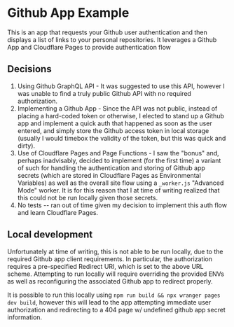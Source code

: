 # Github App Example
This is an app that requests your Github user authentication and then displays a list of links to your personal repositories. It leverages a Github App and Cloudflare Pages to provide authentication flow

## Decisions
1. Using Github GraphQL API - It was suggested to use this API, however I was unable to find a truly public Github API with no required authorization.
2. Implementing a Github App - Since the API was not public, instead of placing a hard-coded token or otherwise, I elected to stand up a Github app and implement a quick auth that happened as soon as the user entered, and simply store the Github access token in local storage (usually I would timebox the validity of the token, but this was quick and dirty).
3. Use of Cloudflare Pages and Page Functions - I saw the "bonus" and, perhaps inadvisably, decided to implement (for the first time) a variant of such for handling the authentication and storing of Github app secrets (which are stored in Cloudflare Pages as Environmental Variables) as well as the overall site flow using a `_worker.js` "Advanced Mode" worker. It is for this reason that I at time of writing realized that this could not be run locally given those secrets.
4. No tests -- ran out of time given my decision to implement this auth flow and learn Cloudflare Pages.

## Local development
Unfortunately at time of writing, this is not able to be run locally, due to the required Github app client requirements. In particular, the authorization requires a pre-specified Redirect URI, which is set to the above URL scheme. Attempting to run locally will require overriding the provided ENVs as well as reconfiguring the associated Github app to redirect properly.

It is possible to run this locally using `npm run build && npx wranger pages dev build`, however this will lead to the app attempting immediate user authorization and redirecting to a 404 page w/ undefined github app secret information.
